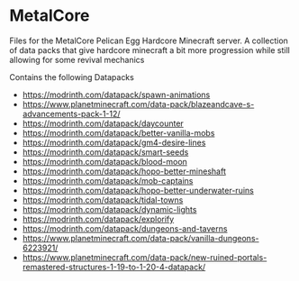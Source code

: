 # MetalCore
Files for the MetalCore Pelican Egg Hardcore Minecraft server. A collection of data packs that give hardcore minecraft a bit more progression while still allowing for some revival mechanics


Contains the following Datapacks
- https://modrinth.com/datapack/spawn-animations
- https://www.planetminecraft.com/data-pack/blazeandcave-s-advancements-pack-1-12/
- https://modrinth.com/datapack/daycounter
- https://modrinth.com/datapack/better-vanilla-mobs
- https://modrinth.com/datapack/gm4-desire-lines
- https://modrinth.com/datapack/smart-seeds
- https://modrinth.com/datapack/blood-moon
- https://modrinth.com/datapack/hopo-better-mineshaft
- https://modrinth.com/datapack/mob-captains
- https://modrinth.com/datapack/hopo-better-underwater-ruins
- https://modrinth.com/datapack/tidal-towns
- https://modrinth.com/datapack/dynamic-lights
- https://modrinth.com/datapack/explorify
- https://modrinth.com/datapack/dungeons-and-taverns
- https://www.planetminecraft.com/data-pack/vanilla-dungeons-6223921/
- https://www.planetminecraft.com/data-pack/new-ruined-portals-remastered-structures-1-19-to-1-20-4-datapack/
